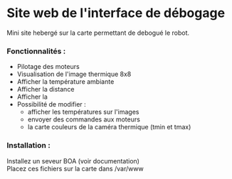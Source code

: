 # Site web de l'interface de débogage
Mini site hebergé sur la carte permettant de debogué le robot.

### Fonctionnalités :
  * Pilotage des moteurs
  * Visualisation de l'image thermique 8x8
  * Afficher la température ambiante
  * Afficher la distance
  * Afficher la 
  * Possibilité de modifier :
    * afficher les températures sur l'images
    * envoyer des commandes aux moteurs
    * la carte couleurs de la caméra thermique (tmin et tmax)
    
 ### Installation :
 Installez un seveur BOA (voir documentation)  
 Placez ces fichiers sur la carte dans /var/www
    
